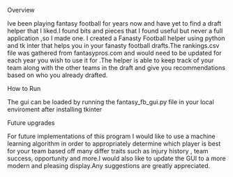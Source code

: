 Overview

Ive been playing fantasy football for years now and have yet to find a draft helper that I liked.I found bits and pieces that I found useful but never a full application ,so I made one.
I created a Fanasty Football helper using python and tk inter that helps you in your fanasty football drafts.The rankings.csv file was gathered from fantasypros.com and would need to be updated for 
each year you wish to use it for .The helper is able to keep track of your team along with the other teams in the draft and give you recommendations based on who you already drafted.

How to Run

The gui can be loaded by running the fantasy_fb_gui.py file in your local enviroment after installing tkinter

Future upgrades

For future implementations of this program I would like to use a machine learning algorithm in order to appropriately determine which player is best for your team based off many differ traits 
such as injury history , team success, opportunity and more.I would also like to update the GUI to a more modern and pleasing display.Any suggestions are greatly appreciated.
